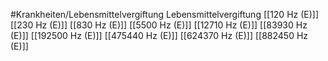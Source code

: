 #Krankheiten/Lebensmittelvergiftung
Lebensmittelvergiftung
[[120 Hz (E)]]
[[230 Hz (E)]]
[[830 Hz (E)]]
[[5500 Hz (E)]]
[[12710 Hz (E)]]
[[83930 Hz (E)]]
[[192500 Hz (E)]]
[[475440 Hz (E)]]
[[624370 Hz (E)]]
[[882450 Hz (E)]]